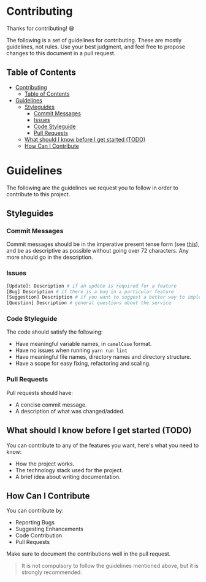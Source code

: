 # Contributing

Thanks for contributing! :smile:

The following is a set of guidelines for contributing. These are mostly guidelines, not rules. Use your best judgment, and feel free to propose changes to this document in a pull request.

## Table of Contents

- [Contributing](#contributing)
  - [Table of Contents](#table-of-contents)
- [Guidelines](#guidelines)
  - [Styleguides](#styleguides)
    - [Commit Messages](#commit-messages)
    - [Issues](#issues)
    - [Code Styleguide](#code-styleguide)
    - [Pull Requests](#pull-requests)
  - [What should I know before I get started (TODO)](#what-should-i-know-before-i-get-started-todo)
  - [How Can I Contribute](#how-can-i-contribute)

# Guidelines

The following are the guidelines we request you to follow in order to contribute to this project.

## Styleguides

### Commit Messages

Commit messages should be in the imperative present tense form (see [this][commit-message-guidelines]), and be as descriptive as possible without going over 72 characters.
Any more should go in the description.

### Issues

```bash
[Update]: Description # if an update is required for a feature
[Bug] Description # if there is a bug in a particular feature
[Suggestion] Description # if you want to suggest a better way to implement a feature
[Question] Description # general questions about the service
```

### Code Styleguide

The code should satisfy the following:

- Have meaningful variable names, in `camelCase` format.
- Have no issues when running `yarn run lint`
- Have meaningful file names, directory names and directory structure.
- Have a scope for easy fixing, refactoring and scaling.

### Pull Requests

Pull requests should have:

- A concise commit message.
- A description of what was changed/added.

## What should I know before I get started (TODO)

<!-- TODO: Actually make this -->

You can contribute to any of the features you want, here's what you need to know:

- How the project works.
- The technology stack used for the project.
- A brief idea about writing documentation.

## How Can I Contribute

You can contribute by:

- Reporting Bugs
- Suggesting Enhancements
- Code Contribution
- Pull Requests

Make sure to document the contributions well in the pull request.

> It is not compulsory to follow the guidelines mentioned above, but it is strongly recommended.

[commit-message-guidelines]: https://github.com/trein/dev-best-practices/wiki/Git-Commit-Best-Practices#write-good-commit-messages
